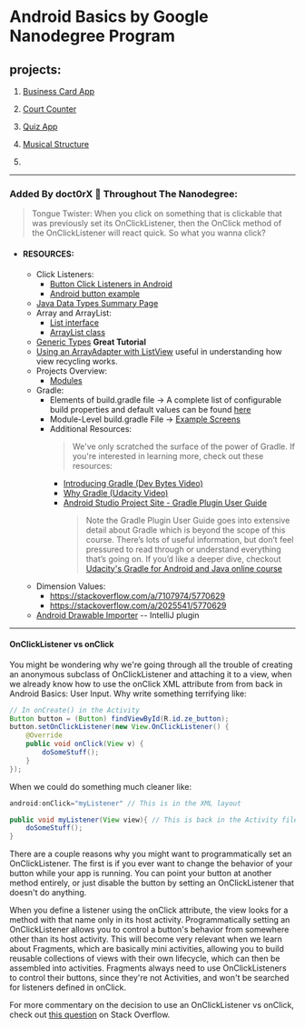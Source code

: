 Android Basics by Google Nanodegree Program
==========================================

projects:
--------

1) [Business Card App](https://github.com/doct0rX/Udacity/tree/master/Android/AndroidBasicsbyGoogleNanodegreeProgram/p1-business-card-app)

2) [Court Counter](https://github.com/doct0rX/Udacity/tree/master/Android/AndroidBasicsbyGoogleNanodegreeProgram/p2-court-counter)

3) [Quiz App](https://github.com/doct0rX/Udacity/tree/master/Android/AndroidBasicsbyGoogleNanodegreeProgram/p3-quiz-app)

4) [Musical Structure](https://github.com/doct0rX/Udacity/tree/master/Android/AndroidBasicsbyGoogleNanodegreeProgram/p4-musical-structure)

5) []()

------------

### Added By doct0rX 👾 Throughout The Nanodegree:

> Tongue Twister: When you click on something that is clickable that was previously set its OnClickListener, then the OnClick method of the OnClickListener will react quick. So what you wanna click?

* #### RESOURCES:
    * Click Listeners:
        + [Button Click Listeners in Android](https://stackoverflow.com/questions/8977212/button-click-listeners-in-android)
        + [Android button example](http://www.mkyong.com/android/android-button-example/)
    * [Java Data Types Summary Page](https://docs.google.com/document/d/1A6RLePdvEp6JwvZhWH55fBz0t311Cl-vWFHZjypeo1k/pub?embedded=true)
    * Array and ArrayList:
        + [List interface](https://developer.android.com/reference/java/util/List.html)
        + [ArrayList class](https://developer.android.com/reference/java/util/ArrayList.html)
    * [Generic Types](https://docs.oracle.com/javase/tutorial/java/generics/types.html) __Great Tutorial__
    * [Using an ArrayAdapter with ListView](https://github.com/codepath/android_guides/wiki/Using-an-ArrayAdapter-with-ListView) useful in understanding how view recycling works.
    * Projects Overview:
        + [Modules](https://developer.android.com/studio/projects/index.html)
    * Gradle:
        + Elements of build.gradle file &rarr; A complete list of configurable build properties and default values can be found [here](http://google.github.io/android-gradle-dsl/current/)
        + Module-Level build.gradle File &rarr; [Example Screens](https://github.com/doct0rX/Udacity/blob/master/Android/AndroidBasicsbyGoogleNanodegreeProgram/lesson-miwork_MultiScreenApp/screens/README.md)
        + Additional Resources:
            > We've only scratched the surface of the power of Gradle. If you're interested in learning more, check out these resources:
            - [Introducing Gradle (Dev Bytes Video)](https://www.youtube.com/watch?v=cD7NPxuuXYY)
            - [Why Gradle (Udacity Video)](https://www.youtube.com/watch?v=VOUmY4_hPeM)
            - [Android Studio Project Site - Gradle Plugin User Guide](http://tools.android.com/tech-docs/new-build-system/user-guide#TOC-Build-Tasks)
                > Note the Gradle Plugin User Guide goes into extensive detail about Gradle which is beyond the scope of this course. There’s lots of useful information, but don’t feel pressured to read through or understand everything that’s going on. If you’d like a deeper dive, checkout [Udacity's Gradle for Android and Java online course](https://www.udacity.com/course/gradle-for-android-and-java--ud867)
    *  Dimension Values:
        + https://stackoverflow.com/a/7107974/5770629
        + https://stackoverflow.com/a/2025541/5770629
    * [Android Drawable Importer](https://github.com/winterDroid/android-drawable-importer-intellij-plugin) -- IntelliJ plugin

--------

#### OnClickListener vs onClick

You might be wondering why we're going through all the trouble of creating an anonymous subclass of OnClickListener and attaching it to a view, when we already know how to use the onClick XML attribute from from back in Android Basics: User Input. Why write something terrifying like:

```java
// In onCreate() in the Activity
Button button = (Button) findViewById(R.id.ze_button);
button.setOnClickListener(new View.OnClickListener() {
    @Override
    public void onClick(View v) {
        doSomeStuff();
    }
});
```

When we could do something much cleaner like:

```java
android:onClick="myListener" // This is in the XML layout

public void myListener(View view){ // This is back in the Activity file
    doSomeStuff();
}
```

There are a couple reasons why you might want to programmatically set an OnClickListener. The first is if you ever want to change the behavior of your button while your app is running. You can point your button at another method entirely, or just disable the button by setting an OnClickListener that doesn't do anything.

When you define a listener using the onClick attribute, the view looks for a method with that name only in its host activity. Programmatically setting an OnClickListener allows you to control a button's behavior from somewhere other than its host activity. This will become very relevant when we learn about Fragments, which are basically mini activities, allowing you to build reusable collections of views with their own lifecycle, which can then be assembled into activities. Fragments always need to use OnClickListeners to control their buttons, since they're not Activities, and won't be searched for listeners defined in onClick.

For more commentary on the decision to use an OnClickListener vs onClick, check out [this question](https://stackoverflow.com/questions/8977212/button-click-listeners-in-android) on Stack Overflow.
